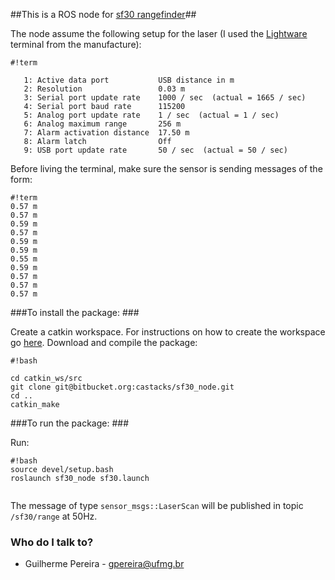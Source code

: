 ##This is a ROS node for [sf30 rangefinder](http://www.lightware.co.za/shop/en/4-drone-altimeters)##

The node assume the following setup for the laser (I used the [Lightware](http://www.lightware.co.za/shop/en/content/8-software) terminal from the manufacture):

  
```
#!term

   1: Active data port           USB distance in m
   2: Resolution                 0.03 m
   3: Serial port update rate    1000 / sec  (actual = 1665 / sec)
   4: Serial port baud rate      115200
   5: Analog port update rate    1 / sec  (actual = 1 / sec)
   6: Analog maximum range       256 m
   7: Alarm activation distance  17.50 m
   8: Alarm latch                Off
   9: USB port update rate       50 / sec  (actual = 50 / sec)

```

Before living the terminal, make sure the sensor is sending messages of the form:


```
#!term
0.57 m
0.57 m
0.59 m
0.57 m
0.59 m
0.59 m
0.55 m
0.59 m
0.57 m
0.57 m
0.57 m

```


###To install the package: ###

Create a catkin workspace. For instructions on how to create the workspace go [here](http://wiki.ros.org/catkin/Tutorials/create_a_workspace). Download and compile the package:


```
#!bash

cd catkin_ws/src
git clone git@bitbucket.org:castacks/sf30_node.git
cd ..
catkin_make
```


###To run the package: ###

Run:

```
#!bash
source devel/setup.bash
roslaunch sf30_node sf30.launch


```

The message of type `sensor_msgs::LaserScan` will be published in topic `/sf30/range` at 50Hz. 

### Who do I talk to? ###

* Guilherme Pereira - gpereira@ufmg.br